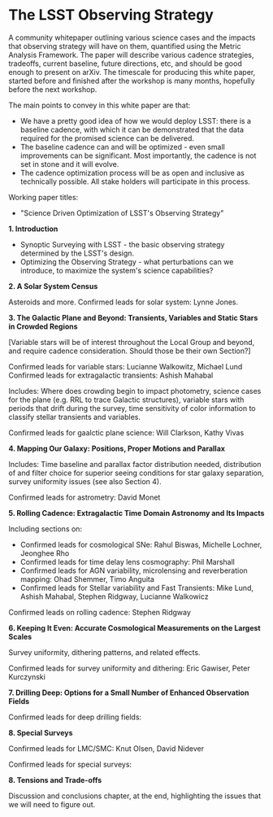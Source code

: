 # The LSST Observing Strategy

A community whitepaper outlining various science cases and the impacts that observing strategy will have on them, quantified using the Metric Analysis Framework. The paper will describe various cadence strategies, tradeoffs, current baseline, future directions, etc, and should be good enough to present on arXiv. The timescale for producing this white paper, started before and finished after the workshop is many months, hopefully before the next workshop. 

The main points to convey in this white paper are that:

* We have a pretty good idea of how we would deploy LSST: there is a baseline cadence, with which it can be demonstrated that the data required for the promised science can be delivered.
* The baseline cadence can and will be optimized - even small improvements can be significant. Most importantly, the cadence is not set in stone and it will evolve.
* The cadence optimization process will be as open and inclusive as technically possible. All stake holders will participate in this process.

Working paper titles:

* "Science Driven Optimization of LSST's Observing Strategy"

**1. Introduction**
  * Synoptic Surveying with LSST - the basic observing strategy determined by the LSST's design.
  * Optimizing the Observing Strategy - what perturbations can we introduce, to maximize the system's science capabilities?

**2. A Solar System Census**

Asteroids and more. 
Confirmed leads for solar system: Lynne Jones. 

**3. The Galactic Plane and Beyond: Transients, Variables and Static Stars in Crowded Regions**

[Variable stars will be of interest throughout the Local Group and beyond, and require cadence consideration.  Should those be their own Section?]  

Confirmed leads for variable stars: Lucianne Walkowitz, Michael Lund
Confirmed leads for extragalactic transients: Ashish Mahabal

Includes: Where does crowding begin to impact photometry, science cases for the plane (e.g. RRL to trace Galactic structures), variable stars with periods that drift during the survey, time sensitivity of color information to classify stellar transients and variables.

Confirmed leads for gaalctic plane science: Will Clarkson, Kathy Vivas

**4. Mapping Our Galaxy: Positions, Proper Motions and Parallax**

Includes: Time baseline and parallax factor distribution needed, distribution of and filter choice for superior seeing conditions for star galaxy separation, survey uniformity issues (see also Section 4).

Confirmed leads for astrometry: David Monet

**5. Rolling Cadence: Extragalactic Time Domain Astronomy and Its Impacts**

Including sections on: 

* Confirmed leads for cosmological SNe: Rahul Biswas, Michelle Lochner, Jeonghee Rho
* Confirmed leads for time delay lens cosmography: Phil Marshall
* Confirmed leads for AGN variability, microlensing and reverberation mapping: Ohad Shemmer, Timo Anguita
* Confirmed leads for Stellar variability and Fast Transients: Mike Lund, Ashish Mahabal, Stephen Ridgway, Lucianne Walkowicz

Confirmed leads on rolling cadence: Stephen Ridgway

**6. Keeping It Even: Accurate Cosmological Measurements on the Largest Scales**

Survey uniformity, dithering patterns, and related effects.

Confirmed leads for survey uniformity and dithering: Eric Gawiser, Peter Kurczynski


**7. Drilling Deep: Options for a Small Number of Enhanced Observation Fields**

Confirmed leads for deep drilling fields: 


**8. Special Surveys**

Confirmed leads for LMC/SMC: Knut Olsen, David Nidever

Confirmed leads for special surveys: 


**8. Tensions and Trade-offs**

Discussion and conclusions chapter, at the end, highlighting the issues that we will need to figure out.

